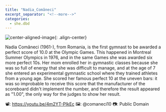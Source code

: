 ```yaml
---
title: "Nadia_Comăneci"
excerpt_separator: "<!--more-->"
categories:
  - she.dbd
---
```



![center-aligned-image](https://cdn.pixabay.com/photo/2020/10/26/16/56/man-5687861_1280.png){: .align-center}

Nadia Comăneci (1961-), from Romania, is the first gymnast to be awarded a perfect score of 10.0 at the Olympic Games. This happened in Montreal Summer Olympics in 1976, and in the same Games she was awarded six more perfect 10s. Her mom enrolled her in gymnastic classes because she was so full of energy that she was difficult to manage, and at the age of 7 she entered an experimental gymnastic school where they trained athletes from a young age. She scored her famous perfect 10 at the uneven bars: it was so improbable to receive this score that the manufacturer of the scoreboard didn't implement the number, and therefore the result appeared as "1.00", the only way for the judges to show her result.⁠

📽️: https://youtu.be/4m2YT-PIkEc⁠
🖼️: @comaneci10⁠
📷: Public Domain⁠
